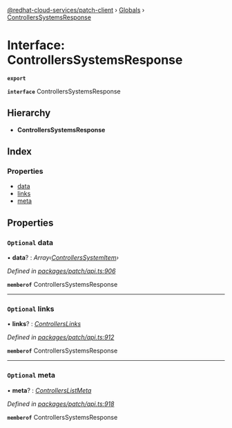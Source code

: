 [@redhat-cloud-services/patch-client](../README.md) › [Globals](../globals.md) › [ControllersSystemsResponse](controllerssystemsresponse.md)

# Interface: ControllersSystemsResponse

**`export`** 

**`interface`** ControllersSystemsResponse

## Hierarchy

* **ControllersSystemsResponse**

## Index

### Properties

* [data](controllerssystemsresponse.md#optional-data)
* [links](controllerssystemsresponse.md#optional-links)
* [meta](controllerssystemsresponse.md#optional-meta)

## Properties

### `Optional` data

• **data**? : *Array‹[ControllersSystemItem](controllerssystemitem.md)›*

*Defined in [packages/patch/api.ts:906](https://github.com/RedHatInsights/javascript-clients/blob/8382895/packages/patch/api.ts#L906)*

**`memberof`** ControllersSystemsResponse

___

### `Optional` links

• **links**? : *[ControllersLinks](controllerslinks.md)*

*Defined in [packages/patch/api.ts:912](https://github.com/RedHatInsights/javascript-clients/blob/8382895/packages/patch/api.ts#L912)*

**`memberof`** ControllersSystemsResponse

___

### `Optional` meta

• **meta**? : *[ControllersListMeta](controllerslistmeta.md)*

*Defined in [packages/patch/api.ts:918](https://github.com/RedHatInsights/javascript-clients/blob/8382895/packages/patch/api.ts#L918)*

**`memberof`** ControllersSystemsResponse
